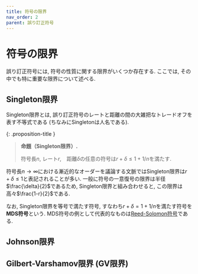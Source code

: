 ```yaml
---
title: 符号の限界
nav_order: 2
parent: 誤り訂正符号
---
```


# 符号の限界

誤り訂正符号には, 符号の性質に関する限界がいくつか存在する. ここでは, その中でも特に重要な限界について述べる.

## Singleton限界

Singleton限界とは, 誤り訂正符号のレートと距離の間の大雑把なトレードオフを表す不等式である (ちなみにSingletonは人名である).

{: .proposition-title }
> **命題（Singleton限界）.**
>
> 符号長$n$, レート$r$,　距離$\delta$の任意の符号は$r+\delta\le 1+1/n$を満たす.

符号長$n\to\infty$における漸近的なオーダーを議論する文脈ではSingleton限界は$r+\delta\le 1$と表記されることが多い.
一般に符号の一意復号の限界は半径$\frac{\delta}{2}$であるため, Singleton限界と組み合わせると, この限界は高々$\frac{1-r}{2}$である.

なお, Singleton限界を等号で満たす符号, すなわち$r+\delta = 1+1/n$を満たす符号を**MDS符号**という.
MDS符号の例として代表的なものは[Reed-Solomon符号]({{site.baseurl}}/docs/error-correcting_code/Reed-Solomon)である.

## Johnson限界

## Gilbert-Varshamov限界 (GV限界)